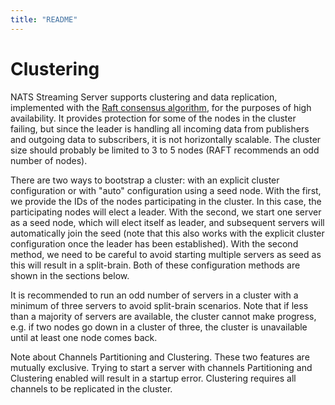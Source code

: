 ```yaml
---
title: "README"
---
```

# Clustering

NATS Streaming Server supports clustering and data replication, implemented with the [Raft consensus algorithm](https://raft.github.io/), for the purposes of high availability. It provides protection for some of the nodes in the cluster failing, but since the leader is handling all incoming data from publishers and outgoing data to subscribers, it is not horizontally scalable. The cluster size should probably be limited to 3 to 5 nodes \(RAFT recommends an odd number of nodes\).

There are two ways to bootstrap a cluster: with an explicit cluster configuration or with "auto" configuration using a seed node. With the first, we provide the IDs of the nodes participating in the cluster. In this case, the participating nodes will elect a leader. With the second, we start one server as a seed node, which will elect itself as leader, and subsequent servers will automatically join the seed \(note that this also works with the explicit cluster configuration once the leader has been established\). With the second method, we need to be careful to avoid starting multiple servers as seed as this will result in a split-brain. Both of these configuration methods are shown in the sections below.

It is recommended to run an odd number of servers in a cluster with a minimum of three servers to avoid split-brain scenarios. Note that if less than a majority of servers are available, the cluster cannot make progress, e.g. if two nodes go down in a cluster of three, the cluster is unavailable until at least one node comes back.

Note about Channels Partitioning and Clustering. These two features are mutually exclusive. Trying to start a server with channels Partitioning and Clustering enabled will result in a startup error. Clustering requires all channels to be replicated in the cluster.

